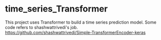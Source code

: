 # time_series_Transformer
This project uses Transformer to build a time series prediction model.
Some code refers to shashwattrivedi's job. https://github.com/shashwattrivedi/Simple-TransformerEncoder-keras
